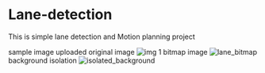 # Lane-detection
This is simple lane detection and Motion planning project



sample image uploaded
original image ![img 1](https://github.com/user-attachments/assets/f879c7cc-cc37-45b2-92f5-aa7ea7089b23)
bitmap image ![lane_bitmap](https://github.com/user-attachments/assets/3964223f-3fc6-4e0d-8e50-498aa09ddaef)
background isolation ![isolated_background](https://github.com/user-attachments/assets/e5384a34-aea5-4e67-9791-00dce33a6f26)

